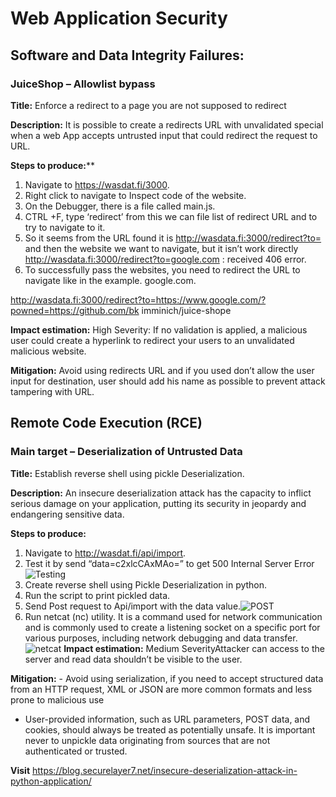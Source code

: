 # Web Application Security
 
## Software and Data Integrity Failures:
### JuiceShop – Allowlist bypass
**Title:** Enforce a redirect to a page you are not supposed to redirect 

**Description:** It is possible to create a redirects URL with unvalidated special when a web App
accepts untrusted input that could redirect the request to URL.

**Steps to produce:****

1. Navigate to https://wasdat.fi/3000.
2. Right click to navigate to Inspect code of the website.
4. On the Debugger, there is a file called main.js.
5. CTRL +F, type ‘redirect’ from this we can file list of redirect URL and to try to navigate to it.
6. So it seems from the URL found it is http://wasdata.fi:3000/redirect?to= and then the
website we want to navigate, but it isn’t work directly
http://wasdata.fi:3000/redirect?to=google.com : received 406 error.
7. To successfully pass the websites, you need to redirect the URL to navigate like in the
example.
 google.com.

http://wasdata.fi:3000/redirect?to=https://www.google.com/?powned=https://github.com/bk
imminich/juice-shope


**Impact estimation:** High Severity: If no validation is applied, a malicious user could create a hyperlink
to redirect your users to an unvalidated malicious website.

**Mitigation:** Avoid using redirects URL and if you used don’t allow the user input for destination,
user should add his name as possible to prevent attack tampering with URL.


## Remote Code Execution (RCE)
### Main target – Deserialization of Untrusted Data
**Title:** Establish reverse shell using pickle Deserialization.

**Description:** An insecure deserialization attack has the capacity to inflict serious damage on your
application, putting its security in jeopardy and endangering sensitive data.

**Steps to produce:**
1. Navigate to http://wasdat.fi/api/import.
2. Test it by send “data=c2xlcCAxMAo=” to get 500 Internal Server Error  ![Testing](https://github.com/Mays-M/Images-/blob/main/test.png)
3. Create reverse shell using Pickle Deserialization in python.
4. Run the script to print pickled data.
5.  Send Post request to Api/import with the data value.![POST](https://github.com/Mays-M/Images-/blob/main/POST.png)
6.  Run netcat (nc) utility. It is a command used for network communication and
is commonly used to create a listening socket on a specific port for various purposes,
including network debugging and data transfer.
![netcat](https://github.com/Mays-M/Images-/blob/main/netcat.png)
**Impact estimation:** Medium SeverityAttacker can access to the server and read data shouldn’t be visible
to the user.

**Mitigation:** - Avoid using serialization, if you need to accept structured data from an HTTP request,
XML or JSON are more common formats and less prone to malicious use
- User-provided information, such as URL parameters, POST data, and cookies, should
always be treated as potentially unsafe. It is important never to unpickle data
originating from sources that are not authenticated or trusted.

**Visit** https://blog.securelayer7.net/insecure-deserialization-attack-in-python-application/
   
